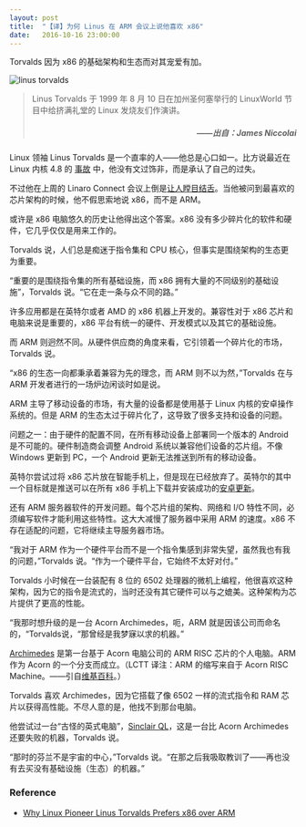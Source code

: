 ```yaml
---
layout: post
title:  "【译】为何 Linus 在 ARM 会议上说他喜欢 x86"
date:   2016-10-16 23:00:00
---
```


Torvalds 因为 x86 的基础架构和生态而对其宠爱有加。

![linus torvalds](http://core2.staticworld.net/images/article/2015/08/linus_torvalds-100600260-large.jpg)

> Linus Torvalds 于 1999 年 8 月 10 日在加州圣何塞举行的 LinuxWorld 节目中给挤满礼堂的 Linux 发烧友们作演讲。
> <h5 style="text-align: right;">——出自：James Niccolai</h5>

Linux 领袖 Linus Torvalds 是一个直率的人——他总是心口如一。比方说最近在 Linux 内核 4.8 的 [事故][1] 中，他没有文过饰非，而是承认了自己的过失。

不过他在上周的 Linaro Connect 会议上倒是[让人瞠目结舌][2]。当他被问到最喜欢的芯片架构的时候，他不假思索地说 x86，而不是 ARM。

或许是 x86 电脑悠久的历史让他得出这个答案。x86 没有多少碎片化的软件和硬件，它几乎仅仅是用来工作的。

Torvalds 说，人们总是痴迷于指令集和 CPU 核心，但事实是围绕架构的生态更为重要。

“重要的是围绕指令集的所有基础设施，而 x86 拥有大量的不同级别的基础设施”，Torvalds 说。“它在走一条与众不同的路。”

许多应用都是在英特尔或者 AMD 的 x86 机器上开发的。兼容性对于 x86 芯片和电脑来说是重要的，x86 平台有统一的硬件、开发模式以及其它的基础设施。

而 ARM 则迥然不同。从硬件供应商的角度来看，它引领着一个碎片化的市场，Torvalds 说。

“x86 的生态一向都秉承着兼容为先的理念，而 ARM 则不以为然，”Torvalds 在与 ARM 开发者进行的一场炉边闲谈时如是说。

ARM 主导了移动设备的市场，有大量的设备都是使用基于 Linux 内核的安卓操作系统的。但是 ARM 的生态太过于碎片化了，这导致了很多支持和设备的问题。

问题之一：由于硬件的配置不同，在所有移动设备上部署同一个版本的 Android 是不可能的。硬件制造商会调整 Android 系统以兼容他们设备的芯片组。不像 Windows 更新到 PC，一个 Android 更新无法推送到所有的移动设备。

英特尔尝试过将 x86 芯片放在智能手机上，但是现在已经放弃了。英特尔的其中一个目标就是推送可以在所有 x86 手机上下载并安装成功的[安卓更新][3]。

还有 ARM 服务器软件的开发问题。每个芯片组的架构、网络和 I/O 特性不同，必须编写软件才能利用这些特性。这大大减慢了服务器中采用 ARM 的速度。x86 不存在适配的问题，它将继续主导服务器市场。

“我对于 ARM 作为一个硬件平台而不是一个指令集感到非常失望，虽然我也有我的问题，”Torvalds 说。“作为一个硬件平台，它始终不太好对付。”

Torvalds 小时候在一台装配有 8 位的 6502 处理器的微机上编程，他很喜欢这种架构，因为它的指令是流式的，当时还没有其它硬件可以与之媲美。这种架构为芯片提供了更高的性能。

“我那时想升级的是一台 Acorn Archimedes，呃，ARM 就是因该公司而命名的，“Torvalds说，“那曾经是我梦寐以求的机器。”

[Archimedes][4] 是第一台基于 Acorn 电脑公司的 ARM RISC 芯片的个人电脑。ARM 作为 Acorn 的一个分支而成立。（LCTT 译注：ARM 的缩写来自于 Acorn RISC Machine。——引自[维基百科](https://en.wikipedia.org/wiki/Acorn_Archimedes)。）

Torvalds 喜欢 Archimedes，因为它搭载了像 6502 一样的流式指令和 RAM 芯片以获得高性能。不尽人意的是，他找不到那台电脑。

他尝试过一台“古怪的英式电脑”，[Sinclair QL][5]，这是一台比 Acorn Archimedes 还要失败的机器，Torvalds 说。

“那时的芬兰不是宇宙的中心，”Torvalds 说。“在那之后我吸取教训了——再也没有去买没有基础设施（生态）的机器。”

### Reference
* [Why Linux Pioneer Linus Torvalds Prefers x86 over ARM][source]

[source]: http://www.pcworld.com/article/3129300/linux/why-linux-pioneer-linus-torvalds-prefers-x86-over-arm.html
[1]: http://www.theregister.co.uk/2016/10/05/linus_torvalds_admits_buggy_crap_made_it_into_linux_48/
[2]: https://www.youtube.com/watch?v=fuAebQvFnRI
[3]: http://www.infoworld.com/article/2908072/android/google-and-intel-vow-to-speed-up-delivery-of-android-updates-to-devices.html
[4]: http://www.pcworld.com/article/3097427/hardware/how-arm-set-itself-up-for-a-32-billion-acquisition.html
[5]: http://oldcomputers.net/ql.html
